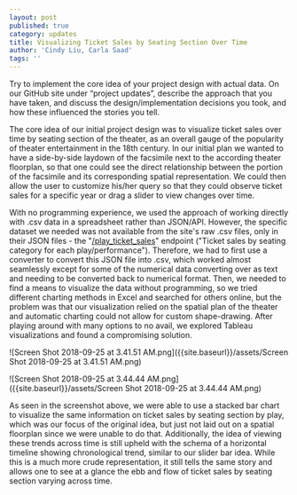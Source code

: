 ```yaml
---
layout: post
published: true
category: updates
title: Visualizing Ticket Sales by Seating Section Over Time
author: 'Cindy Liu, Carla Saad'
tags: ''
---
```

Try to implement the core idea of your project design with actual data. On our
GitHub site under “project updates”, describe the approach that you have taken,
and discuss the design/implementation decisions you took, and how these
influenced the stories you tell.

The core idea of our initial project design was to visualize ticket sales over time by seating section of the theater, as an overall gauge of the popularity of theater entertainment in the 18th century. In our initial plan we wanted to have a side-by-side laydown of the facsimile next to the according theater floorplan, so that one could see the direct relationship between the portion of the facsimile and its corresponding spatial representation. We could then allow the user to customize his/her query so that they could observe ticket sales for a specific year or drag a slider to view changes over time. 

With no programming experience, we used the approach of working directly with .csv data in a spreadsheet rather than JSON/API. However, the specific dataset we needed was not available from the site's raw .csv files, only in their JSON files - the "[/play_ticket_sales](http://api.cfregisters.org/play_ticket_sales?genre=eq.com%C3%A9die&play_performance_id=lt.1000)" endpoint ("Ticket sales by seating category for each play/performance"). Therefore, we had to first use a converter to convert this JSON file into .csv, which worked almost seamlessly except for some of the numerical data converting over as text and needing to be converted back to numerical format. Then, we needed to find a means to visualize the data without programming, so we tried different charting methods in Excel and searched for others online, but the problem was that our visualization relied on the spatial plan of the theater and automatic charting could not allow for custom shape-drawing. After playing around with many options to no avail, we explored Tableau visualizations and found a compromising solution. 

![Screen Shot 2018-09-25 at 3.41.51 AM.png]({{site.baseurl}}/assets/Screen Shot 2018-09-25 at 3.41.51 AM.png)

![Screen Shot 2018-09-25 at 3.44.44 AM.png]({{site.baseurl}}/assets/Screen Shot 2018-09-25 at 3.44.44 AM.png)


As seen in the screenshot above, we were able to use a stacked bar chart to visualize the same information on ticket sales by seating section by play, which was our focus of the original idea, but just not laid out on a spatial floorplan since we were unable to do that. Additionally, the idea of viewing these trends across time is still upheld with the schema of a horizontal timeline showing chronological trend, similar to our slider bar idea. While this is a much more crude representation, it still tells the same story and allows one to see at a glance the ebb and flow of ticket sales by seating section varying across time. 


